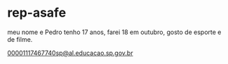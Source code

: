 # rep-asafe
meu nome e Pedro tenho 17 anos, farei 18 em outubro, gosto de esporte e de filme.

00001117467740sp@al.educacao.sp.gov.br
